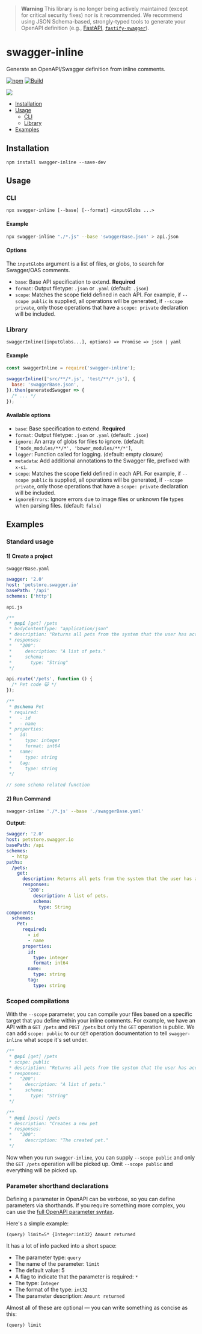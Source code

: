 > **Warning**
> This library is no longer being actively maintained (except for critical security fixes) nor is it recommended. We recommend using JSON Schema-based, strongly-typed tools to generate your OpenAPI definition (e.g., [FastAPI](https://github.com/tiangolo/fastapi), [`fastify-swagger`](https://github.com/fastify/fastify-swagger)).

# swagger-inline

Generate an OpenAPI/Swagger definition from inline comments.

[![npm](https://img.shields.io/npm/v/swagger-inline)](https://npm.im/swagger-inline) [![Build](https://github.com/readmeio/swagger-inline/workflows/CI/badge.svg)](https://github.com/readmeio/swagger-inline)

[![](https://raw.githubusercontent.com/readmeio/.github/main/oss-header.png)](https://readme.io)

- [Installation](#installation)
- [Usage](#usage)
  - [CLI](#cli)
  - [Library](#library)
- [Examples](#examples)

## Installation

```
npm install swagger-inline --save-dev
```

## Usage

### CLI

```
npx swagger-inline [--base] [--format] <inputGlobs ...>
```

#### Example

```bash
npx swagger-inline "./*.js" --base 'swaggerBase.json' > api.json
```

#### Options

The `inputGlobs` argument is a list of files, or globs, to search for Swagger/OAS comments.

- `base`: Base API specification to extend. **Required**
- `format`: Output filetype: `.json` or `.yaml` (default: `.json`)
- `scope`: Matches the scope field defined in each API. For example, if `--scope public` is supplied, all operations will be generated, if `--scope private`, only those operations that have a `scope: private` declaration will be included.

### Library

```
swaggerInline([inputGlobs...], options) => Promise => json | yaml
```

#### Example

```js
const swaggerInline = require('swagger-inline');

swaggerInline(['src/**/*.js', 'test/**/*.js'], {
  base: 'swaggerBase.json',
}).then(generatedSwagger => {
  /* ... */
});
```

#### Available options

- `base`: Base specification to extend. **Required**
- `format`: Output filetype: `.json` or `.yaml` (default: `.json`)
- `ignore`: An array of globs for files to ignore. (default: `['node_modules/**/*', 'bower_modules/**/*']`,
- `logger`: Function called for logging. (default: empty closure)
- `metadata`: Add additional annotations to the Swagger file, prefixed with `x-si`.
- `scope`: Matches the scope field defined in each API. For example, if `--scope public` is supplied, all operations will be generated, if `--scope private`, only those operations that have a `scope: private` declaration will be included.
- `ignoreErrors`: Ignore errors due to image files or unknown file types when parsing files. (default: `false`)

## Examples

### Standard usage

#### 1) Create a project

`swaggerBase.yaml`

```yaml
swagger: '2.0'
host: 'petstore.swagger.io'
basePath: '/api'
schemes: ['http']
```

`api.js`

```js
/**
 * @api [get] /pets
 * bodyContentType: "application/json"
 * description: "Returns all pets from the system that the user has access to"
 * responses:
 *   "200":
 *     description: "A list of pets."
 *     schema:
 *       type: "String"
 */

api.route('/pets', function () {
  /* Pet code 😺 */
});

/**
 * @schema Pet
 * required:
 *   - id
 *   - name
 * properties:
 *   id:
 *     type: integer
 *     format: int64
 *   name:
 *     type: string
 *   tag:
 *     type: string
 */

// some schema related function
```

#### 2) Run Command

```bash
swagger-inline './*.js' --base './swaggerBase.yaml'
```

**Output:**

```yaml
swagger: '2.0'
host: petstore.swagger.io
basePath: /api
schemes:
  - http
paths:
  /pets:
    get:
      description: Returns all pets from the system that the user has access to
      responses:
        '200':
          description: A list of pets.
          schema:
            type: String
components:
  schemas:
    Pet:
      required:
        - id
        - name
      properties:
        id:
          type: integer
          format: int64
        name:
          type: string
        tag:
          type: string
```

### Scoped compilations

With the `--scope` parameter, you can compile your files based on a specific target that you define within your inline comments. For example, we have an API with a `GET /pets` and `POST /pets` but only the `GET` operation is public. We can add `scope: public` to our `GET` operation documentation to tell `swagger-inline` what scope it's set under.

```js
/**
 * @api [get] /pets
 * scope: public
 * description: "Returns all pets from the system that the user has access to"
 * responses:
 *   "200":
 *     description: "A list of pets."
 *     schema:
 *       type: "String"
 */

/**
 * @api [post] /pets
 * description: "Creates a new pet
 * responses:
 *   "200":
 *     description: "The created pet."
 */
```

Now when you run `swagger-inline`, you can supply `--scope public` and only the `GET /pets` operation will be picked up. Omit `--scope public` and everything will be picked up.

### Parameter shorthand declarations

Defining a parameter in OpenAPI can be verbose, so you can define parameters via shorthands. If you require something more complex, you can use the [full OpenAPI parameter syntax](https://swagger.io/docs/specification/describing-parameters/).

Here's a simple example:

```
(query) limit=5* {Integer:int32} Amount returned
```

It has a lot of info packed into a short space:

- The parameter type: `query`
- The name of the parameter: `limit`
- The default value: 5
- A flag to indicate that the parameter is required: `*`
- The type: `Integer`
- The format of the type: `int32`
- The parameter description: `Amount returned`

Almost all of these are optional — you can write something as concise as this:

```
(query) limit
```
